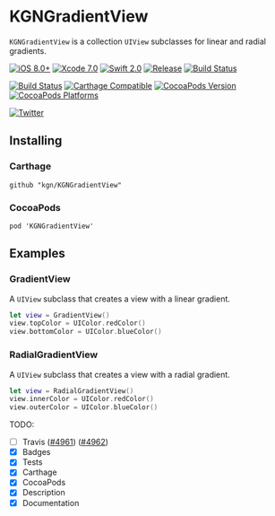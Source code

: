 # KGNGradientView

`KGNGradientView` is a collection `UIView` subclasses for linear and radial gradients.

[![iOS 8.0+](http://img.shields.io/badge/iOS-8.0%2B-blue.svg)]()
[![Xcode 7.0](http://img.shields.io/badge/Xcode-7.0-blue.svg)]()
[![Swift 2.0](http://img.shields.io/badge/Swift-2.0-blue.svg)]()
[![Release](https://img.shields.io/github/release/kgn/KGNGradientView.svg)](/releases)
[![Build Status](http://img.shields.io/badge/License-MIT-lightgrey.svg)](/LICENSE)

[![Build Status](https://travis-ci.org/kgn/KGNGradientView.svg)](https://travis-ci.org/kgn/KGNGradientView)
[![Carthage Compatible](https://img.shields.io/badge/Carthage-Compatible-4BC51D.svg)](https://github.com/Carthage/Carthage)
[![CocoaPods Version](https://img.shields.io/cocoapods/v/KGNGradientView.svg)](https://cocoapods.org/pods/KGNGradientView)
[![CocoaPods Platforms](https://img.shields.io/cocoapods/p/KGNGradientView.svg)](https://cocoapods.org/pods/KGNGradientView)

[![Twitter](https://img.shields.io/badge/Twitter-@iamkgn-55ACEE.svg)](http://twitter.com/iamkgn)

## Installing

### Carthage
```
github "kgn/KGNGradientView"
```

### CocoaPods
```
pod 'KGNGradientView'
```

## Examples

### GradientView
A `UIView` subclass that creates a view with a linear gradient.
``` Swift
let view = GradientView()
view.topColor = UIColor.redColor()
view.bottomColor = UIColor.blueColor()
```

### RadialGradientView
A `UIView` subclass that creates a view with a radial gradient.
``` Swift
let view = RadialGradientView()
view.innerColor = UIColor.redColor()
view.outerColor = UIColor.blueColor()
```

TODO:
- [ ] Travis ([#4961](https://github.com/travis-ci/travis-ci/issues/4961)) ([#4962](https://github.com/travis-ci/travis-ci/issues/4962))
- [X] Badges
- [X] Tests
- [X] Carthage
- [X] CocoaPods
- [X] Description
- [X] Documentation
